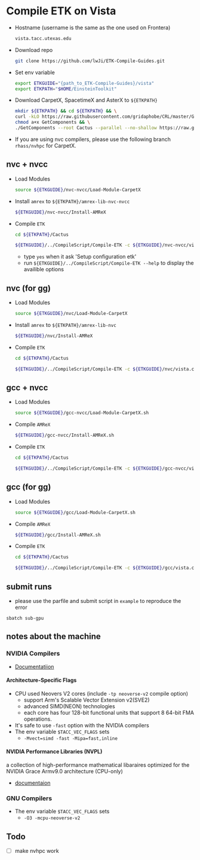 # Compile ETK on Vista

* Hostname (username is the same as the one used on Frontera)

    ```bash
    vista.tacc.utexas.edu
    ```

* Download repo

    ```bash
    git clone https://github.com/lwJi/ETK-Compile-Guides.git
    ```

* Set env variable

    ```bash
    export ETKGUIDE="{path_to_ETK-Compile-Guides}/vista"
    export ETKPATH="$HOME/EinsteinToolkit"
    ```

* Download CarpetX, SpacetimeX and AsterX to `${ETKPATH}`

    ```bash
    mkdir ${ETKPATH} && cd ${ETKPATH} && \
    curl -kLO https://raw.githubusercontent.com/gridaphobe/CRL/master/GetComponents && \
    chmod a+x GetComponents && \
    ./GetComponents --root Cactus --parallel --no-shallow https://raw.githubusercontent.com/lwJi/ETK-Compile-Guides/main/ThornList/asterx.th
    ```

* If you are using nvc compilers, please use the following branch `rhass/nvhpc` for CarpetX.

## nvc + nvcc

* Load Modules

    ```bash
    source ${ETKGUIDE}/nvc-nvcc/Load-Module-CarpetX
    ```

* Install `amrex` to `${ETKPATH}/amrex-lib-nvc-nvcc`

    ```bash
    ${ETKGUIDE}/nvc-nvcc/Install-AMReX
    ```

* Compile `ETK`

    ```bash
    cd ${ETKPATH}/Cactus

    ${ETKGUIDE}/../CompileScript/Compile-ETK -c ${ETKGUIDE}/nvc-nvcc/vista.cfg --fresh
    ```
    - type `yes` when it ask 'Setup configuration etk'
    - run `${ETKGUIDE}/../CompileScript/Compile-ETK --help` to display the availible options

## nvc (for gg)

* Load Modules

    ```bash
    source ${ETKGUIDE}/nvc/Load-Module-CarpetX
    ```

* Install `amrex` to `${ETKPATH}/amrex-lib-nvc`

    ```bash
    ${ETKGUIDE}/nvc/Install-AMReX
    ```

* Compile `ETK`

    ```bash
    cd ${ETKPATH}/Cactus

    ${ETKGUIDE}/../CompileScript/Compile-ETK -c ${ETKGUIDE}/nvc/vista.cfg --fresh
    ```

## gcc + nvcc

* Load Modules

    ```bash
    source ${ETKGUIDE}/gcc-nvcc/Load-Module-CarpetX.sh
    ```

* Compile `AMReX`

    ```bash
    ${ETKGUIDE}/gcc-nvcc/Install-AMReX.sh
    ```

* Compile `ETK`

    ```bash
    cd ${ETKPATH}/Cactus

    ${ETKGUIDE}/../CompileScript/Compile-ETK -c ${ETKGUIDE}/gcc-nvcc/vista.cfg --fresh
    ```

## gcc (for gg)

* Load Modules

    ```bash
    source ${ETKGUIDE}/gcc/Load-Module-CarpetX.sh
    ```

* Compile `AMReX`

    ```bash
    ${ETKGUIDE}/gcc/Install-AMReX.sh
    ```

* Compile `ETK`

    ```bash
    cd ${ETKPATH}/Cactus

    ${ETKGUIDE}/../CompileScript/Compile-ETK -c ${ETKGUIDE}/gcc/vista.cfg --fresh
    ```

## submit runs

* please use the parfile and submit script in `example` to reproduce the error

```
sbatch sub-gpu
```


## notes about the machine

### NVIDIA Compilers

* [Documentatiion](https://docs.nvidia.com/hpc-sdk//index.html)

#### Architecture-Specific Flags

* CPU used Neovers V2 cores (include `-tp neoverse-v2` compile option)
    - support Arm's Scalable Vector Extension v2(SVE2)
    - advanced SIMD(NEON) technologies
    - each core has four 128-bit functional units that support 8 64-bit FMA operations.
* It's safe to use `-fast` option with the NVIDIA compilers
* The env variable `$TACC_VEC_FLAGS` sets
    - `-Mvect=simd -fast -Mipa=fast,inline`


#### NVIDIA Performance Libraries (NVPL)

a collection of high-performance mathematical libaraires optimized for the NVIDIA Grace
Armv9.0 architecture (CPU-only)

* [documentaion](https://docs.nvidia.com/nvpl/)

### GNU Compilers

* The env variable `$TACC_VEC_FLAGS` sets
    - `-O3 -mcpu-neoverse-v2`


## Todo
 - [ ] make nvhpc work
